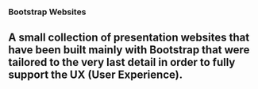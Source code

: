 ### Bootstrap Websites
## A small collection of presentation websites that have been built mainly with Bootstrap that were tailored to the very last detail in order to fully support the UX (User Experience).
